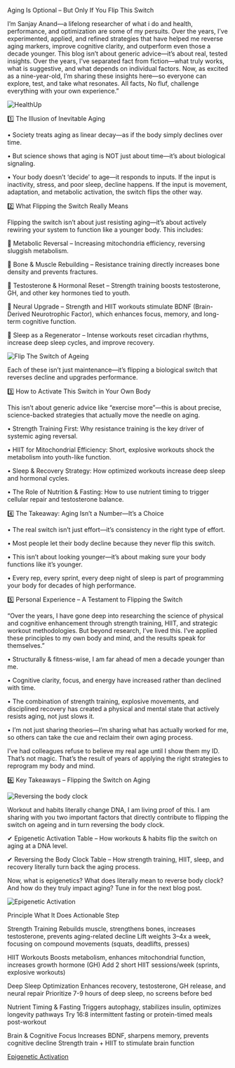  Aging Is Optional – But Only If You Flip This Switch 

 I’m Sanjay Anand—a lifelong researcher of what i do and health, performance, and optimization are some of my persuits. Over the years, I’ve experimented, applied, and refined strategies that have helped me reverse aging markers, improve cognitive clarity, and outperform even those a decade younger. 
 This blog isn’t about generic advice—it’s about real, tested insights. 
 Over the years, I’ve separated fact from fiction—what truly works, what is suggestive, and what depends on individual factors. Now, as excited as a nine-year-old, I’m sharing these insights here—so everyone can explore, test, and take what resonates. 
 All facts, No fluf, challenge everything with your own experience.” 

 ![HealthUp ](/blogs/assets/images/HealthUp.png "HealthUp")

1️⃣ The Illusion of Inevitable Aging 

• Society treats aging as linear decay—as if the body simply declines over time. 

• But science shows that aging is NOT just about time—it’s about biological signaling. 

• Your body doesn’t ‘decide’ to age—it responds to inputs. If the input is inactivity, stress, and poor sleep, decline happens. If the input is movement, adaptation, and metabolic activation, the switch flips the other way. 

 
 

2️⃣ What Flipping the Switch Really Means 

 
 

Flipping the switch isn’t about just resisting aging—it’s about actively rewiring your system to function like a younger body. This includes: 

🔹 Metabolic Reversal – Increasing mitochondria efficiency, reversing sluggish metabolism. 

🔹 Bone & Muscle Rebuilding – Resistance training directly increases bone density and prevents fractures. 

🔹 Testosterone & Hormonal Reset – Strength training boosts testosterone, GH, and other key hormones tied to youth. 

🔹 Neural Upgrade – Strength and HIIT workouts stimulate BDNF (Brain-Derived Neurotrophic Factor), which enhances focus, memory, and long-term cognitive function. 

🔹 Sleep as a Regenerator – Intense workouts reset circadian rhythms, increase deep sleep cycles, and improve recovery. 

 
 ![Flip The Switch of Ageing ](/blogs/assets/images/flip_the_switch.png "Flip the Switch of Ageing")

Each of these isn’t just maintenance—it’s flipping a biological switch that reverses decline and upgrades performance. 

 
 

3️⃣ How to Activate This Switch in Your Own Body 

 
 

This isn’t about generic advice like “exercise more”—this is about precise, science-backed strategies that actually move the needle on aging. 

• Strength Training First: Why resistance training is the key driver of systemic aging reversal. 

• HIIT for Mitochondrial Efficiency: Short, explosive workouts shock the metabolism into youth-like function. 

• Sleep & Recovery Strategy: How optimized workouts increase deep sleep and hormonal cycles. 

• The Role of Nutrition & Fasting: How to use nutrient timing to trigger cellular repair and testosterone balance. 

 
 

4️⃣ The Takeaway: Aging Isn’t a Number—It’s a Choice 

• The real switch isn’t just effort—it’s consistency in the right type of effort. 

• Most people let their body decline because they never flip this switch. 

• This isn’t about looking younger—it’s about making sure your body functions like it’s younger. 

• Every rep, every sprint, every deep night of sleep is part of programming your body for decades of high performance. 

 

5️⃣ Personal Experience – A Testament to Flipping the Switch 

 
 

“Over the years, I have gone deep into researching the science of physical and cognitive enhancement through strength training, HIIT, and strategic workout methodologies. But beyond research, I’ve lived this. I’ve applied these principles to my own body and mind, and the results speak for themselves.” 

• Structurally & fitness-wise, I am far ahead of men a decade younger than me. 

• Cognitive clarity, focus, and energy have increased rather than declined with time. 

• The combination of strength training, explosive movements, and disciplined recovery has created a physical and mental state that actively resists aging, not just slows it. 

• I’m not just sharing theories—I’m sharing what has actually worked for me, so others can take the cue and reclaim their own aging process. 

 
I’ve had colleagues refuse to believe my real age until I show them my ID. That’s not magic. That’s the result of years of applying the right strategies to reprogram my body and mind. 

 

6️⃣ Key Takeaways – Flipping the Switch on Aging 

![Reversing the body clock ](/blogs/assets/images/reversing_bodyclock.png "Reversing the body clock")

 Workout and habits literally change DNA, I am living proof of this. I am sharing with you two important factors that directly contribute to flipping the switch on ageing and in turn reversing the body clock.

✔ Epigenetic Activation Table – How workouts & habits flip the switch on aging at a DNA level. 

✔ Reversing the Body Clock Table – How strength training, HIIT, sleep, and recovery literally turn back the aging process. 

Now, what is epigenetics? What does literally mean to reverse body clock? And how do they truly impact aging? Tune in for the next blog post.

 ![Epigenetic Activation ](/blogs/assets/images/epigenetic_activation.png "Epigenetic Activation")


Principle What It Does Actionable Step 

Strength Training Rebuilds muscle, strengthens bones, increases testosterone, prevents aging-related decline Lift weights 3–4x a week, focusing on compound movements (squats, deadlifts, presses) 

HIIT Workouts Boosts metabolism, enhances mitochondrial function, increases growth hormone (GH) Add 2 short HIIT sessions/week (sprints, explosive workouts) 

Deep Sleep Optimization Enhances recovery, testosterone, GH release, and neural repair Prioritize 7-9 hours of deep sleep, no screens before bed 

Nutrient Timing & Fasting Triggers autophagy, stabilizes insulin, optimizes longevity pathways Try 16:8 intermittent fasting or protein-timed meals post-workout 

Brain & Cognitive Focus Increases BDNF, sharpens memory, prevents cognitive decline Strength train + HIIT to stimulate brain function 

 [Epigenetic Activation ](/blogs/assets/images/epigenetic_activation.jpg "Epigenetic Activation")

 

 

 
